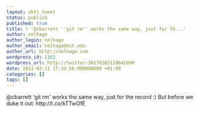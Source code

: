 ```yaml
---
layout: aktt_tweet
status: publish
published: true
title: ! '@cbarrett ''git rm'' works the same way, just for th...'
author: nelhage
author_login: nelhage
author_email: nelhage@mit.edu
author_url: http://nelhage.com
wordpress_id: 1162
wordpress_url: http://twitter-36176382119641090
date: 2011-02-11 17:34:56.000000000 +01:00
categories: []
tags: []
---
```

@cbarrett 'git rm' works the same way, just for the record :) But before we duke it out: http:&#47;&#47;t.co&#47;kTTwOfE
